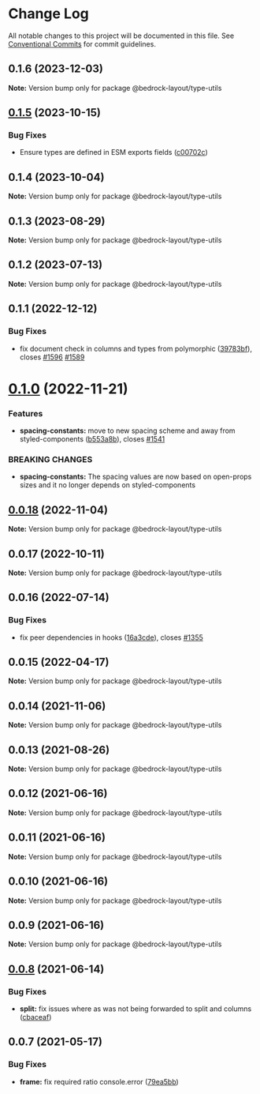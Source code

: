 # Change Log

All notable changes to this project will be documented in this file.
See [Conventional Commits](https://conventionalcommits.org) for commit guidelines.

## 0.1.6 (2023-12-03)

**Note:** Version bump only for package @bedrock-layout/type-utils

## [0.1.5](https://github.com/Bedrock-Layouts/Bedrock/compare/@bedrock-layout/type-utils@0.1.4...@bedrock-layout/type-utils@0.1.5) (2023-10-15)

### Bug Fixes

- Ensure types are defined in ESM exports fields ([c00702c](https://github.com/Bedrock-Layouts/Bedrock/commit/c00702cb95717810d53f88d309336a1d39512fc8))

## 0.1.4 (2023-10-04)

**Note:** Version bump only for package @bedrock-layout/type-utils

## 0.1.3 (2023-08-29)

**Note:** Version bump only for package @bedrock-layout/type-utils

## 0.1.2 (2023-07-13)

**Note:** Version bump only for package @bedrock-layout/type-utils

## 0.1.1 (2022-12-12)

### Bug Fixes

- fix document check in columns and types from polymorphic ([39783bf](https://github.com/Bedrock-Layouts/Bedrock/commit/39783bf61b01b3dbe56d62bc3beeb864d2c45bce)), closes [#1596](https://github.com/Bedrock-Layouts/Bedrock/issues/1596) [#1589](https://github.com/Bedrock-Layouts/Bedrock/issues/1589)

# [0.1.0](https://github.com/Bedrock-Layouts/Bedrock/compare/@bedrock-layout/type-utils@0.0.18...@bedrock-layout/type-utils@0.1.0) (2022-11-21)

### Features

- **spacing-constants:** move to new spacing scheme and away from styled-components ([b553a8b](https://github.com/Bedrock-Layouts/Bedrock/commit/b553a8b6b00fdc65538b39170236131f0855c111)), closes [#1541](https://github.com/Bedrock-Layouts/Bedrock/issues/1541)

### BREAKING CHANGES

- **spacing-constants:** The spacing values are now based on open-props sizes and it no longer depends on
  styled-components

## [0.0.18](https://github.com/Bedrock-Layouts/Bedrock/compare/@bedrock-layout/type-utils@0.0.17...@bedrock-layout/type-utils@0.0.18) (2022-11-04)

**Note:** Version bump only for package @bedrock-layout/type-utils

## 0.0.17 (2022-10-11)

**Note:** Version bump only for package @bedrock-layout/type-utils

## 0.0.16 (2022-07-14)

### Bug Fixes

- fix peer dependencies in hooks ([16a3cde](https://github.com/Bedrock-Layouts/Bedrock/commit/16a3cdee04996a3cc360a42720c62be44aa42b38)), closes [#1355](https://github.com/Bedrock-Layouts/Bedrock/issues/1355)

## 0.0.15 (2022-04-17)

**Note:** Version bump only for package @bedrock-layout/type-utils

## 0.0.14 (2021-11-06)

**Note:** Version bump only for package @bedrock-layout/type-utils

## 0.0.13 (2021-08-26)

**Note:** Version bump only for package @bedrock-layout/type-utils

## 0.0.12 (2021-06-16)

**Note:** Version bump only for package @bedrock-layout/type-utils

## 0.0.11 (2021-06-16)

**Note:** Version bump only for package @bedrock-layout/type-utils

## 0.0.10 (2021-06-16)

**Note:** Version bump only for package @bedrock-layout/type-utils

## 0.0.9 (2021-06-16)

**Note:** Version bump only for package @bedrock-layout/type-utils

## [0.0.8](https://github.com/Bedrock-Layouts/Bedrock/compare/@bedrock-layout/type-utils@0.0.7...@bedrock-layout/type-utils@0.0.8) (2021-06-14)

### Bug Fixes

- **split:** fix issues where as was not being forwarded to split and columns ([cbaceaf](https://github.com/Bedrock-Layouts/Bedrock/commit/cbaceaf43f35ad900f3e19cace08b3879a097c48))

## 0.0.7 (2021-05-17)

### Bug Fixes

- **frame:** fix required ratio console.error ([79ea5bb](https://github.com/Bedrock-Layouts/Bedrock/commit/79ea5bb1b89c4676e4009e91b87ee39dfd198bf6))
